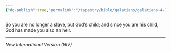 ```yaml
---
{"dg-publish":true,"permalink":"/tapestry/bible/galatians/galatians-4-7/","title":"Galatians 4:7","hide":true,"tags":["bible-verse","bible-verse"],"dgHomeLink":true,"dgShowLocalGraph":true,"dgEnableSearch":true}
---
```


So you are no longer a slave, but God’s child; and since you are his child, God has made you also an heir.

---
*New International Version (NIV)*